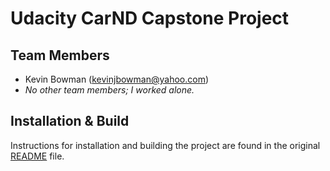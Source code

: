 # Udacity CarND Capstone Project

## Team Members

* Kevin Bowman (kevinjbowman@yahoo.com)
* _No other team members; I worked alone._

## Installation & Build

Instructions for installation and building the project are found in the original [README](./README-original.md) file.

